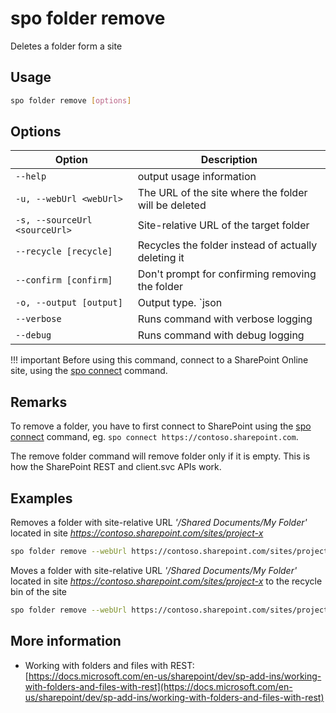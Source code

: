 # spo folder remove

Deletes a folder form a site

## Usage

```sh
spo folder remove [options]
```

## Options

Option|Description
------|-----------
`--help`|output usage information
`-u, --webUrl <webUrl>`|The URL of the site where the folder will be deleted
`-s, --sourceUrl <sourceUrl>`|Site-relative URL of the target folder
`--recycle [recycle]`|Recycles the folder instead of actually deleting it
`--confirm [confirm]`|Don't prompt for confirming removing the folder
`-o, --output [output]`|Output type. `json|text`. Default `text`
`--verbose`|Runs command with verbose logging
`--debug`|Runs command with debug logging

!!! important
    Before using this command, connect to a SharePoint Online site, using the [spo connect](../connect.md) command.

## Remarks

  To remove a folder, you have to first connect to SharePoint using the [spo connect](../connect.md) command, eg. `spo connect https://contoso.sharepoint.com`.

  The remove folder command will remove folder only if it is empty. This is how the SharePoint REST and client.svc APIs work.

## Examples

Removes a folder with site-relative URL _'/Shared Documents/My Folder'_ located in site _https://contoso.sharepoint.com/sites/project-x_

```sh
spo folder remove --webUrl https://contoso.sharepoint.com/sites/project-x --sourceUrl '/Shared Documents/My Folder'
```

Moves a folder with site-relative URL _'/Shared Documents/My Folder'_ located in site _https://contoso.sharepoint.com/sites/project-x_ to the recycle bin of the site

```sh
spo folder remove --webUrl https://contoso.sharepoint.com/sites/project-x --sourceUrl '/Shared Documents/My Folder' --recycle
```

## More information

- Working with folders and files with REST: [https://docs.microsoft.com/en-us/sharepoint/dev/sp-add-ins/working-with-folders-and-files-with-rest](https://docs.microsoft.com/en-us/sharepoint/dev/sp-add-ins/working-with-folders-and-files-with-rest)
